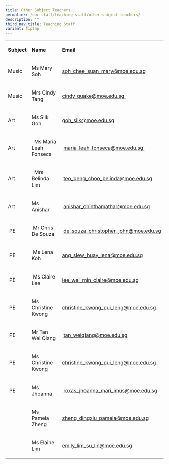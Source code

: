 ```yaml
---
title: Other Subject Teachers
permalink: /our-staff/teaching-staff/other-subject-teachers/
description: ""
third_nav_title: Teaching Staff
variant: tiptap
---
```

<table><tbody><tr><td rowspan="1" colspan="1"><p><strong>Subject</strong></p></td><td rowspan="1" colspan="1"><p><strong>Name</strong></p></td><td rowspan="1" colspan="1"><p><strong>Email</strong></p></td></tr><tr><td rowspan="1" colspan="1"><p>Music<br></p></td><td rowspan="1" colspan="1"><p>Ms Mary Soh<br></p></td><td rowspan="1" colspan="1"><p><a href="mailto:soh_chee_suan_mary@moe.edu.sg" rel="noopener noreferrer nofollow" target="">soh_chee_suan_mary@moe.edu.sg</a><br></p></td></tr><tr><td rowspan="1" colspan="1"><p>Music</p></td><td rowspan="1" colspan="1"><p>Mrs Cindy Tang&nbsp;</p></td><td rowspan="1" colspan="1"><p><a href="mailto:cindy_quake@moe.edu.sg" rel="noopener noreferrer nofollow" target="">cindy_quake@moe.edu.sg&nbsp;</a></p></td></tr><tr><td rowspan="1" colspan="1"><p>Art</p></td><td rowspan="1" colspan="1"><p>Ms Silk Goh</p></td><td rowspan="1" colspan="1"><p><a href="mailto:goh_silk@moe.edu.sg" rel="noopener noreferrer nofollow" target="">goh_silk@moe.edu.sg</a></p></td></tr><tr><td rowspan="1" colspan="1"><p>Art</p></td><td rowspan="1" colspan="1"><p>&nbsp;&nbsp;Ms Maria Leah Fonseca</p></td><td rowspan="1" colspan="1"><p>&nbsp;<a href="mailto:maria_leah_fonseca@moe.edu.sg" rel="noopener noreferrer nofollow" target="">maria_leah_fonseca@moe.edu.sg&nbsp;</a></p></td></tr><tr><td rowspan="1" colspan="1"><p>Art</p></td><td rowspan="1" colspan="1"><p>&nbsp;&nbsp;Mrs Belinda Lim</p></td><td rowspan="1" colspan="1"><p>&nbsp;<a href="mailto:teo_beng_choo_belinda@moe.edu.sg" rel="noopener noreferrer nofollow" target="">teo_beng_choo_belinda@moe.edu.sg</a></p></td></tr><tr><td rowspan="1" colspan="1"><p>Art</p></td><td rowspan="1" colspan="1"><p>Ms Anishar</p></td><td rowspan="1" colspan="1"><p>&nbsp;<a href="mailto:anishar_chinthamathar@moe.edu.sg" rel="noopener noreferrer nofollow" target="">anishar_chinthamathar@moe.edu.sg</a></p></td></tr><tr><td rowspan="1" colspan="1"><p>&nbsp;PE&nbsp;</p></td><td rowspan="1" colspan="1"><p>&nbsp;Mr Chris De Souza</p></td><td rowspan="1" colspan="1"><p>&nbsp;<a href="mailto:de_souza_christopher_john@moe.edu.sg" rel="noopener noreferrer nofollow" target="">de_souza_christopher_john@moe.edu.sg</a></p></td></tr><tr><td rowspan="1" colspan="1"><p>&nbsp;PE</p></td><td rowspan="1" colspan="1"><p>&nbsp;Ms Lena Koh</p></td><td rowspan="1" colspan="1"><p><a href="mailto:ang_siew_huay_lena@moe.edu.sg" rel="noopener noreferrer nofollow" target="">ang_siew_huay_lena@moe.edu.sg</a>&nbsp;</p></td></tr><tr><td rowspan="1" colspan="1"><p>&nbsp;PE</p></td><td rowspan="1" colspan="1"><p>&nbsp;Ms Claire Lee</p></td><td rowspan="1" colspan="1"><p><a href="mailto:lee_wei_min_claire@moe.edu.sg" rel="noopener noreferrer nofollow" target="">lee_wei_min_claire@moe.edu.sg</a></p></td></tr><tr><td rowspan="1" colspan="1"><p>&nbsp;PE</p></td><td rowspan="1" colspan="1"><p>Ms Christine Kwong&nbsp;&nbsp;</p></td><td rowspan="1" colspan="1"><p><a href="mailto:christine_kwong_pui_leng@moe.edu.sg" rel="noopener noreferrer nofollow" target="">christine_kwong_pui_leng@moe.edu.sg&nbsp;</a></p></td></tr><tr><td rowspan="1" colspan="1"><p>&nbsp;PE</p></td><td rowspan="1" colspan="1"><p>Mr Tan Wei Qiang&nbsp;</p></td><td rowspan="1" colspan="1"><p>&nbsp;<a href="mailto:tan_weiqiang@moe.edu.sg" rel="noopener noreferrer nofollow" target="">tan_weiqiang@moe.edu.sg</a></p></td></tr><tr><td rowspan="1" colspan="1"><p>&nbsp;PE</p></td><td rowspan="1" colspan="1"><p>Ms Christine Kwong&nbsp;&nbsp;</p></td><td rowspan="1" colspan="1"><p><a href="mailto:christine_kwong_pui_leng@moe.edu.sg" rel="noopener noreferrer nofollow" target="">christine_kwong_pui_leng@moe.edu.sg&nbsp;</a></p></td></tr><tr><td rowspan="1" colspan="1"><p>&nbsp;PE</p></td><td rowspan="1" colspan="1"><p>Ms Jhoanna</p></td><td rowspan="1" colspan="1"><p>&nbsp;<a href="mailto:roxas_jhoanna_mari_imus@moe.edu.sg" rel="noopener noreferrer nofollow" target="">roxas_jhoanna_mari_imus@moe.edu.sg</a></p></td></tr><tr><td rowspan="1" colspan="1"><p></p></td><td rowspan="1" colspan="1"><p>Ms Pamela Zheng</p></td><td rowspan="1" colspan="1"><p><a href="mailto:zheng_dingxiu_pamela@moe.edu.sg" rel="noopener noreferrer nofollow" target="">zheng_dingxiu_pamela@moe.edu.sg</a></p></td></tr><tr><td rowspan="1" colspan="1"><p></p></td><td rowspan="1" colspan="1"><p>Ms Elaine Lim</p></td><td rowspan="1" colspan="1"><p><a href="mailto:emily_lim_su_lin@moe.edu.sg" rel="noopener noreferrer nofollow" target="">emily_lim_su_lin@moe.edu.sg</a></p></td></tr></tbody></table><p></p>
